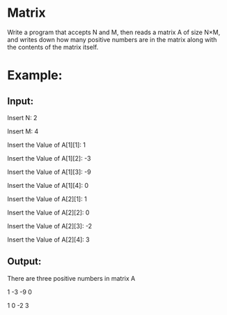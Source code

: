 # Matrix

Write a program that accepts N and M, then reads a matrix A of size N×M, and writes down how many positive numbers are in the matrix along with the contents of the matrix itself.

# Example:

  ## Input:
  
 Insert N: 2
 
 Insert M: 4
 
 Insert the Value of A[1][1]: 1
 
 Insert the Value of A[1][2]: -3
 
 Insert the Value of A[1][3]: -9
 
 Insert the Value of A[1][4]: 0
 
 Insert the Value of A[2][1]: 1
 
 Insert the Value of A[2][2]: 0
 
 Insert the Value of A[2][3]: -2
 
 Insert the Value of A[2][4]: 3
 
  ## Output:
  
 There are three positive numbers in matrix A
 
 1 -3 -9 0
 
 1 0 -2 3
